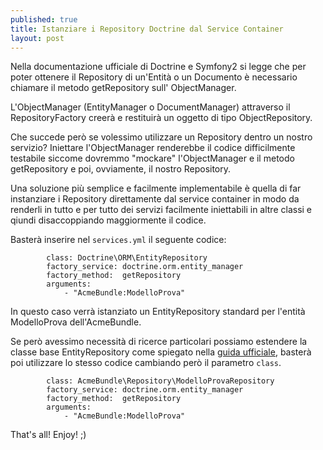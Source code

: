 ```yaml
---
published: true
title: Istanziare i Repository Doctrine dal Service Container
layout: post
---
```


Nella documentazione ufficiale di Doctrine e Symfony2 si legge che per poter ottenere il Repository di un'Entità o un Documento è necessario chiamare il metodo getRepository sull' ObjectManager.

L'ObjectManager (EntityManager o DocumentManager) attraverso il RepositoryFactory creerà e restituirà un oggetto di tipo ObjectRepository.

Che succede però se volessimo utilizzare un Repository dentro un nostro servizio? Iniettare l'ObjectManager renderebbe il codice difficilmente testabile siccome dovremmo "mockare" l'ObjectManager e il metodo getRepository e poi, ovviamente, il nostro Repository.

Una soluzione più semplice e facilmente implementabile è quella di far instanziare i Repository direttamente dal service container in modo da renderli in tutto e per tutto dei servizi facilmente iniettabili in altre classi e qiundi disaccoppiando maggiormente il codice.

Basterà inserire nel `services.yml` il seguente codice:

```acme_bundle.models.repository:
        class: Doctrine\ORM\EntityRepository
        factory_service: doctrine.orm.entity_manager
        factory_method:  getRepository
        arguments:
            - "AcmeBundle:ModelloProva"
```

In questo caso verrà istanziato un EntityRepository standard per l'entità ModelloProva dell'AcmeBundle.

Se però avessimo necessità di ricerce particolari possiamo estendere la classe base EntityRepository come spiegato nella [guida ufficiale](http://symfony.com/doc/current/book/doctrine.html#custom-repository-classes), basterà poi utilizzare lo stesso codice cambiando però il parametro `class`.

```acme_bundle.models.repository:
        class: AcmeBundle\Repository\ModelloProvaRepository
        factory_service: doctrine.orm.entity_manager
        factory_method:  getRepository
        arguments:
            - "AcmeBundle:ModelloProva"
```

That's all! Enjoy! ;)